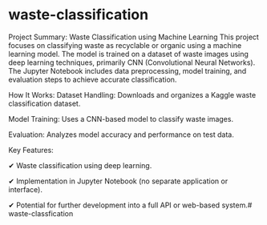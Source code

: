 # waste-classification
Project Summary: Waste Classification using Machine Learning
This project focuses on classifying waste as recyclable or organic using a machine learning model. The model is trained on a dataset of waste images using deep learning techniques, primarily CNN (Convolutional Neural Networks). The Jupyter Notebook includes data preprocessing, model training, and evaluation steps to achieve accurate classification.

How It Works:
Dataset Handling: Downloads and organizes a Kaggle waste classification dataset.

Model Training: Uses a CNN-based model to classify waste images.

Evaluation: Analyzes model accuracy and performance on test data.

Key Features:

✔ Waste classification using deep learning.

✔ Implementation in Jupyter Notebook (no separate application or interface).

✔ Potential for further development into a full API or web-based system.# waste-classfication
